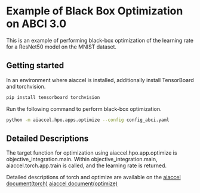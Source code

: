 # Example of Black Box Optimization on ABCI 3.0

This is an example of performing black-box optimization of the learning rate for a ResNet50 model on the MNIST dataset.

## Getting started

In an environment where aiaccel is installed, additionally install TensorBoard and torchvision.

```bash
pip install tensorboard torchvision
```

Run the following command to perform black-box optimization.

```bash
python -m aiaccel.hpo.apps.optimize --config config_abci.yaml
```

## Detailed Descriptions

The target function for optimization using aiaccel.hpo.app.optimize is objective_integration.main.
Within objective_integration.main, aiaccel.torch.app.train is called, and the learning rate is returned.

Detailed descriptions of torch and optimize are available on the [aiaccel document(torch)](https://aistairc.github.io/aiaccel/user_guide/torch.html) [aiaccel document(optimize)](https://aistairc.github.io/aiaccel/user_guide/hpo.html)
